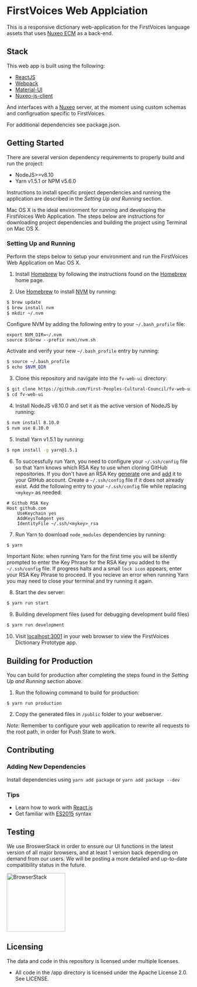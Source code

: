 # FirstVoices Web Applciation #

This is a responsive dictionary web-application for the FirstVoices language assets that uses [Nuxeo ECM](http://www.nuxeo.com/) as a back-end.

## Stack ##
This web app is built using the following:

-  [ReactJS](https://facebook.github.io/react/)
-  [Webpack](https://webpack.github.io/)
-  [Material-UI](https://github.com/callemall/material-ui)
-  [Nuxeo-js-client](https://github.com/nuxeo/nuxeo-js-client)

And interfaces with a [Nuxeo](http://www.nuxeo.com) server, at the moment using custom schemas and configruation specific to FirstVoices.

For additional dependencies see package.json.

## Getting Started ##
There are several version dependency requirements to properly build and run the project:
-  NodeJS>=v8.10
-  Yarn v1.5.1 or NPM v5.6.0

Instructions to install specific project dependencies and running the application are described in the *Setting Up and Running* section.

Mac OS X is the ideal environment for running and developing the FirstVoices Web Application. The steps below are instructions for downloading project dependencies and building the project using Terminal on Mac OS X.

### Setting Up and Running ###
Perform the steps below to setup your environment and run the FirstVoices Web Application on Mac OS X.

1. Install [Homebrew](https://brew.sh/) by following the instructions found on the [Homebrew](https://brew.sh/) home page.

2. Use [Homebrew](https://brew.sh/) to install [NVM](http://nvm.sh) by running:
```bash
$ brew update
$ brew install nvm
$ mkdir ~/.nvm
```
Configure NVM by adding the following entry to your `~/.bash_profile` file:
```
export NVM_DIR=~/.nvm
source $(brew --prefix nvm)/nvm.sh
```
Activate and verify your new `~/.bash_profile` entry by running:
```bash
$ source ~/.bash_profile
$ echo $NVM_DIR
```

3. Clone this repository and navigate into the `fv-web-ui` directory:
```bash
$ git clone https://github.com/First-Peoples-Cultural-Council/fv-web-ui.git
$ cd fv-web-ui
```

4. Install NodeJS v8.10.0 and set it as the active version of NodeJS by running:
```bash
$ nvm install 8.10.0
$ nvm use 8.10.0
```

5. Install Yarn v1.5.1 by running:
```bash
$ npm install -g yarn@1.5.1
```

6. To successfully run Yarn, you need to configure your `~/.ssh/config` file so that Yarn knows which RSA Key to use when cloning GitHub repositories. If you don't have an RSA Key [generate](https://help.github.com/articles/generating-a-new-ssh-key-and-adding-it-to-the-ssh-agent/) one and [add](https://help.github.com/articles/adding-a-new-ssh-key-to-your-github-account/) it to your GitHub account. Create a `~/.ssh/config` file if it does not already exist. Add the following entry to your `~/.ssh/config` file while replacing `<mykey>` as needed:
```
# Github RSA Key
Host github.com
    UseKeychain yes
    AddKeysToAgent yes
    IdentityFile ~/.ssh/<mykey>_rsa
```

7. Run Yarn to download `node_modules` dependencies by running:
```bash
$ yarn
```
Important Note: when running Yarn for the first time you will be silently prompted to enter the Key Phrase for the RSA Key you added to the `~/.ssh/config` file. If progress halts and a small `lock icon` appears, enter your RSA Key Phrase to proceed. If you recieve an error when running Yarn you may need to close your terminal and try running it again.

8. Start the dev server:
```bash
$ yarn run start
```

9. Building development files (used for debugging development build files)
```bash
$ yarn run development
```

10. Visit [localhost:3001](http://localhost:3001) in your web browser to view the FirstVoices Dictionary Prototype app.


## Building for Production ##
You can build for production after completing the steps found in the *Setting Up and Running* section above.

1. Run the following command to build for production:
```
$ yarn run production
```
2. Copy the generated files in `/public` folder to your webserver.

*Note:* Remember to configure your web application to rewrite all requests to the root path, in order for Push State to work.

## Contributing ##

### Adding New Dependencies
Install dependencies using `yarn add package` or `yarn add package --dev`

### Tips
* Learn how to work with [React.js](https://facebook.github.io/react/docs/getting-started.html)
* Get familiar with [ES2015](https://babeljs.io/docs/learn-es2015/) syntax

## Testing ##

We use BroswerStack in order to ensure our UI functions in the latest version of all major browsers, and at least 1 version back depending on demand from our users. We will be posting a more detailed and up-to-date compatibility status in the future.

<a href="https://www.browserstack.com" target="_blank"><img src="app/assets/images/browserstack-logo-600x315.png?raw=true" width="160" alt="BrowserStack" /></a>

## Licensing ##

The data and code in this repository is licensed under multiple licenses.

- All code in the /app directory is licensed under the Apache License 2.0. See LICENSE.
